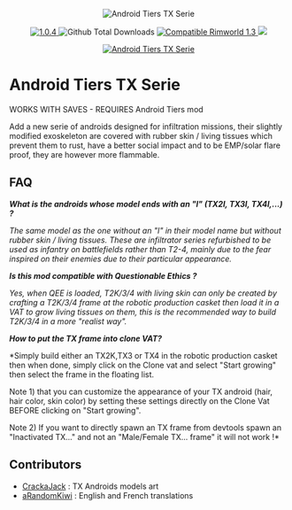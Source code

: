 <p align="center">
    <img src="https://i.imgur.com/fbhDqJg.png" alt="Android Tiers TX Serie" />
</p>

<p align="center">
	<a href="https://github.com/aRandomKiwi/Android-Tiers-TX-Serie/releases">
		<img src="https://img.shields.io/badge/release-1.0.4-4BC51D.svg?style=flat" alt="1.0.4" />
    </a>
	<img src="https://img.shields.io/github/downloads-pre/aRandomKiwi/Guards-For-Me/total.svg?style=popout-square&color=green" alt="Github Total Downloads" />
	<a href="https://steamcommunity.com/sharedfiles/filedetails/?id=1855885448">
		<img src="https://img.shields.io/badge/RimWorld-1.3-purple.svg?longCache=true&style=plastic)" alt="Compatible Rimworld 1.3" />
    </a>
	<a href="https://steamcommunity.com/sharedfiles/filedetails/?id=1855885448">
		<img src="https://img.shields.io/badge/documentation-%F0%9F%94%8D-blue?style=flat" />
</p>
<p align="center">
    <a href="https://ko-fi.com/arandomkiwi">
        <img src="https://i.imgur.com/j6rtAY1.png" alt="Android Tiers TX Serie" />
    </a>
</p>

# Android Tiers TX Serie

WORKS WITH SAVES - REQUIRES Android Tiers mod

Add a new serie of androids designed for infiltration missions, their slightly modified exoskeleton are covered with rubber skin / living tissues which prevent them to rust, have a better social impact and to be EMP/solar flare proof, they are however more flammable.

## FAQ

***What is the androids whose model ends with an "I" (TX2I, TX3I, TX4I,...) ?***

*The same model as the one without an "I" in their model name but without rubber skin / living tissues. These are infiltrator series refurbished to be used as infantry on battlefields rather than T2-4, mainly due to the fear inspired on their enemies due to their particular appearance.*

***Is this mod compatible with Questionable Ethics ?***

*Yes, when QEE is loaded, T2K/3/4 with living skin can only be created by crafting a T2K/3/4 frame at the robotic production casket then load it in a VAT to grow living tissues on them, this is the recommended way to build T2K/3/4 in a more "realist way".*

***How to put the TX frame into clone VAT?***

*Simply build either an TX2K,TX3 or TX4 in the robotic production casket then when done, simply click on the Clone vat and select "Start growing" then select the frame in the floating list.

Note 1) that you can customize the appearance of your TX android (hair, hair color, skin color) by setting these settings directly on the Clone Vat BEFORE clicking on "Start growing".

Note 2) If you want to directly spawn an TX frame from devtools spawn an "Inactivated TX..." and not an "Male/Female TX... frame" it will not work !*

## Contributors

* [CrackaJack](https://steamcommunity.com/profiles/76561197988202215) : TX Androids models art
* [aRandomKiwi](https://steamcommunity.com/profiles/76561198059955795) : English and French translations

